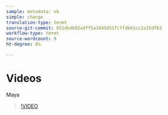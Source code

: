 ```yaml
---
sample: metadata: ok
simple: change
translation-type: tm+mt
source-git-commit: 851dbdb02adff5a1045d51fcffdb61cc2a35df63
workflow-type: tm+mt
source-wordcount: 9
ht-degree: 0%

---
```


# Videos

Maya

>[!VIDEO](https://www.youtube.com/watch?v=A0EcD2AxvJE)
